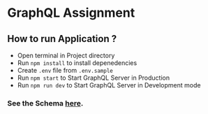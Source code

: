 # GraphQL Assignment

## How to run Application ?

- Open terminal in Project directory
- Run `npm install` to install depenedencies
- Create `.env` file from `.env.sample`
- Run `npm start` to Start GraphQL Server in Production
- Run `npm run dev` to Start GraphQL Server in Development mode

### See the Schema [here](./Schema.md).